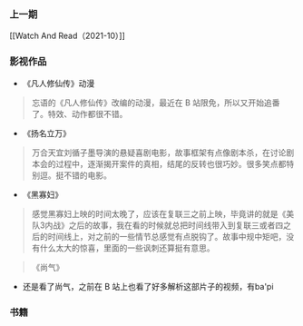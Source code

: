 ### 上一期

[[Watch And Read（2021-10）]]

### 影视作品

- 《凡人修仙传》动漫

> 忘语的《凡人修仙传》改编的动漫，最近在 B 站限免，所以又开始追番了。特效、动作都很不错。

- 《扬名立万》

> 万合天宜刘循子墨导演的悬疑喜剧电影，故事框架有点像剧本杀，在讨论剧本会的过程中，逐渐揭开案件的真相，结尾的反转也很巧妙。很多笑点都特别逗。挺不错的电影。

- 《黑寡妇》

> 感觉黑寡妇上映的时间太晚了，应该在复联三之前上映，毕竟讲的就是《美队3内战》之后的故事，我在看的时候就总把时间线带入到复联三或者四之后的时间线上，对之前的一些情节总感觉有点脱钩了。故事中规中矩吧，没有什么太大的惊喜，里面的一些讽刺还算挺有意思。

> 《尚气》

-  还是看了尚气，之前在 B 站上也看了好多解析这部片子的视频，有ba'pi

### 书籍




